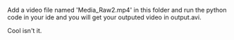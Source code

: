 Add a video file named 'Media_Raw2.mp4' in this folder and run the python code in your ide and you will get your outputed video in output.avi.

Cool isn't it.
